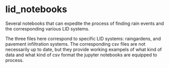 # lid_notebooks
Several notebooks that can expedite the process of finding rain events and the corresponding various LID systems.

The three files here correspond to specific LID systems: raingardens, and pavement infiltration systems.
The corresponding csv files are not necessarily up to date, but they provide working exampels of what kind of data
and what kind of csv format the jupyter notebooks are equipped to process.

